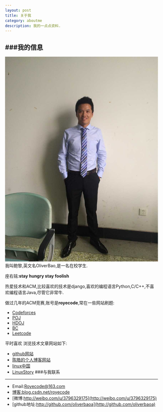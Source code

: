 ```yaml
---
layout: post
title: 关于我
category: aboutme
description: 我的一点点资料.
---
```

###我的信息
---
![me](me.jpg)
我叫鲍黎,英文名OliverBao,是一名在校学生.

座右铭:**stay hungry stay foolish**

热爱技术和ACM,比较喜欢的技术是django,喜欢的编程语言Python,C/C++,不喜欢编程语言Java,尽管它非常牛.

做过几年的ACM竞赛,账号是**royecode**,常在一些网站刷题:

* [Codeforces](http://codeforces.com)
* [POJ](http://poj.org)
* [HDOJ](http://acm.hdu.edu.cn)
* [BC](http://bestcoder.hdu.edu.cn/)
* [Leetcode](http://leetcode.com)

平时喜欢 浏览技术文章网站如下:

* [github网站](http://github.com)
* [陈皓的个人博客网站](http://coolshell.cn)
* [linux中国](http://linux.cn)
* [LinuxStory](http://www.linuxstory.org)
###与我联系
---
* Email:Royecode@163.com
* [博客:blog.csdn.net/royecode](http://blog.csdn.net/royecode)
* [微博:http://weibo.com/u/3796329175](http://weibo.com/u/3796329175)
* [github地址:http://github.com/oliverbaoa](http://github.com/oliverbaoa)


